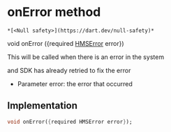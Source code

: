 


# onError method




    *[<Null safety>](https://dart.dev/null-safety)*




void onError
({required [HMSError](../../hmssdk_flutter/HMSError-class.md) error})





<p>This will be called when there is an error in the system</p>
<p>and SDK has already retried to fix the error</p>
<ul>
<li>Parameter error: the error that occurred</li>
</ul>



## Implementation

```dart
void onError({required HMSError error});
```







